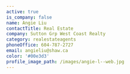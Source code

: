 ```yaml
---
active: true
is_company: false
name: Angie Liu
contactTitle: Real Estate
company: Sutton Grp West Coast Realty
category: realestateagents
phoneOffice: 604-787-2727
email: angieliu@shaw.ca
color: '#00e3d3'
profile_image_path: /images/angie-l--web.jpg
---
```



